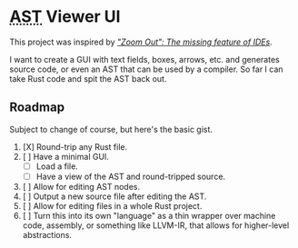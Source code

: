 # <abbr title="Abstract Syntax Tree">AST</abbr> Viewer UI

This project was inspired by [*"Zoom Out": The missing feature of IDEs*](https://medium.com/source-and-buggy/zoom-out-the-missing-feature-of-ides-f32d0f36f392).

I want to create a GUI with text fields, boxes, arrows, etc. and generates
source code, or even an AST that can be used by a compiler. So far I can take
Rust code and spit the AST back out.

## Roadmap

Subject to change of course, but here's the basic gist.

1. [X] Round-trip any Rust file.
1. [ ] Have a minimal GUI.
    - [ ] Load a file.
    - [ ] Have a view of the AST and round-tripped source.
1. [ ] Allow for editing AST nodes.
1. [ ] Output a new source file after editing the AST.
1. [ ] Allow for editing files in a whole Rust project.
1. [ ] Turn this into its own "language" as a thin wrapper over machine code,
       assembly, or something like LLVM-IR, that allows for higher-level
       abstractions.

